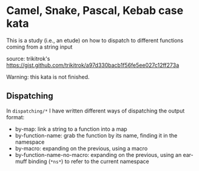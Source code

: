 # Camel, Snake, Pascal, Kebab case kata

This is a study (i.e., an etude) on how to dispatch to different functions coming from a string input

source: trikitrok's https://gist.github.com/trikitrok/a97d330bacb1f56fe5ee027c12ff273a

Warning: this kata is not finished.

## Dispatching

In `dispatching/*` I have written different ways of dispatching the output format:

  * by-map: link a string to a function into a map
  * by-function-name: grab the function by its name, finding it in the namespace
  * by-macro: expanding on the previous, using a macro
  * by-function-name-no-macro: expanding on the previous, using an ear-muff binding (`*ns*`) to refer to the current namespace

